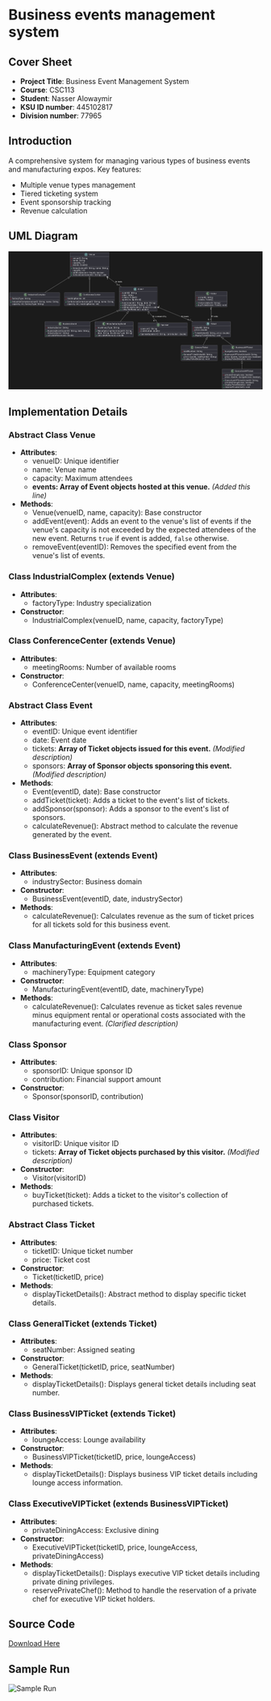 # Business events management system  

## Cover Sheet
- **Project Title**: Business Event Management System
- **Course**: CSC113
- **Student**: Nasser Alowaymir
- **KSU ID number**: 445102817
- **Division number**: 77965

## Introduction
A comprehensive system for managing various types of business events and manufacturing expos. Key features:
- Multiple venue types management
- Tiered ticketing system
- Event sponsorship tracking
- Revenue calculation

## UML Diagram
![UML Diagram](uml.png)

## Implementation Details

### Abstract Class Venue
- **Attributes**:
  - venueID: Unique identifier
  - name: Venue name
  - capacity: Maximum attendees
  - **events: Array of Event objects hosted at this venue.**  *(Added this line)*
- **Methods**:
  - Venue(venueID, name, capacity): Base constructor
  - addEvent(event): Adds an event to the venue's list of events if the venue's capacity is not exceeded by the expected attendees of the new event. Returns `true` if event is added, `false` otherwise.
  - removeEvent(eventID): Removes the specified event from the venue's list of events.

### Class IndustrialComplex (extends Venue)
- **Attributes**:
  - factoryType: Industry specialization
- **Constructor**:
  - IndustrialComplex(venueID, name, capacity, factoryType)

### Class ConferenceCenter (extends Venue)
- **Attributes**:
  - meetingRooms: Number of available rooms
- **Constructor**:
  - ConferenceCenter(venueID, name, capacity, meetingRooms)

### Abstract Class Event
- **Attributes**:
  - eventID: Unique event identifier
  - date: Event date
  - tickets: **Array of Ticket objects issued for this event.** *(Modified description)*
  - sponsors: **Array of Sponsor objects sponsoring this event.** *(Modified description)*
- **Methods**:
  - Event(eventID, date): Base constructor
  - addTicket(ticket): Adds a ticket to the event's list of tickets.
  - addSponsor(sponsor): Adds a sponsor to the event's list of sponsors.
  - calculateRevenue(): Abstract method to calculate the revenue generated by the event.

### Class BusinessEvent (extends Event)
- **Attributes**:
  - industrySector: Business domain
- **Constructor**:
  - BusinessEvent(eventID, date, industrySector)
- **Methods**:
  - calculateRevenue(): Calculates revenue as the sum of ticket prices for all tickets sold for this business event.

### Class ManufacturingEvent (extends Event)
- **Attributes**:
  - machineryType: Equipment category
- **Constructor**:
  - ManufacturingEvent(eventID, date, machineryType)
- **Methods**:
  - calculateRevenue(): Calculates revenue as ticket sales revenue minus equipment rental or operational costs associated with the manufacturing event. *(Clarified description)*

### Class Sponsor
- **Attributes**:
  - sponsorID: Unique sponsor ID
  - contribution: Financial support amount
- **Constructor**:
  - Sponsor(sponsorID, contribution)

### Class Visitor
- **Attributes**:
  - visitorID: Unique visitor ID
  - tickets: **Array of Ticket objects purchased by this visitor.** *(Modified description)*
- **Constructor**:
  - Visitor(visitorID)
- **Methods**:
  - buyTicket(ticket): Adds a ticket to the visitor's collection of purchased tickets.

### Abstract Class Ticket
- **Attributes**:
  - ticketID: Unique ticket number
  - price: Ticket cost
- **Constructor**:
  - Ticket(ticketID, price)
- **Methods**:
  - displayTicketDetails(): Abstract method to display specific ticket details.

### Class GeneralTicket (extends Ticket)
- **Attributes**:
  - seatNumber: Assigned seating
- **Constructor**:
  - GeneralTicket(ticketID, price, seatNumber)
- **Methods**:
  - displayTicketDetails(): Displays general ticket details including seat number.

### Class BusinessVIPTicket (extends Ticket)
- **Attributes**:
  - loungeAccess: Lounge availability
- **Constructor**:
  - BusinessVIPTicket(ticketID, price, loungeAccess)
- **Methods**:
  - displayTicketDetails(): Displays business VIP ticket details including lounge access information.

### Class ExecutiveVIPTicket (extends BusinessVIPTicket)
- **Attributes**:
  - privateDiningAccess: Exclusive dining
- **Constructor**:
  - ExecutiveVIPTicket(ticketID, price, loungeAccess, privateDiningAccess)
- **Methods**:
  - displayTicketDetails(): Displays executive VIP ticket details including private dining privileges.
  - reservePrivateChef(): Method to handle the reservation of a private chef for executive VIP ticket holders.

## Source Code
[Download Here](source.zip)

## Sample Run
![Sample Run](sample.jpg)
